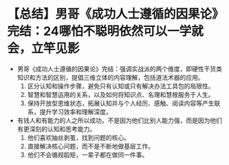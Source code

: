# 【总结】男哥《成功人士遵循的因果论》完结：24哪怕不聪明依然可以一学就会，立竿见影

-   男哥《成功人士遵循的因果论》完结：强调实战派的两个维度，即硬性干货类知识和方法的区别，提倡三维立体的内容理解，包括道法术器的应用。
    1.  区分认知和操作步骤，避免只有认知或只有解决办法工具包的局限性。
    2.  智慧和智慧运用的关系，以及如何将知识点、名理和慧根服务于人生。
    3.  保持开放型思维状态，拓展认知并与个人经历、感触、阅读内容等产生联系，提升学习效率和理解深度。
-   有钱人和有能力的人之所以成功，不是因为他们比别人能力强，而是因为他们有更深刻的认知和思考能力。
    1.  他们喜欢抽丝剥茧，找到问题的核心。
    2.  直接解决核心问题，而不是不断地做基层工作。
    3.  他们不会循规蹈矩，一辈子都在做同一件事。